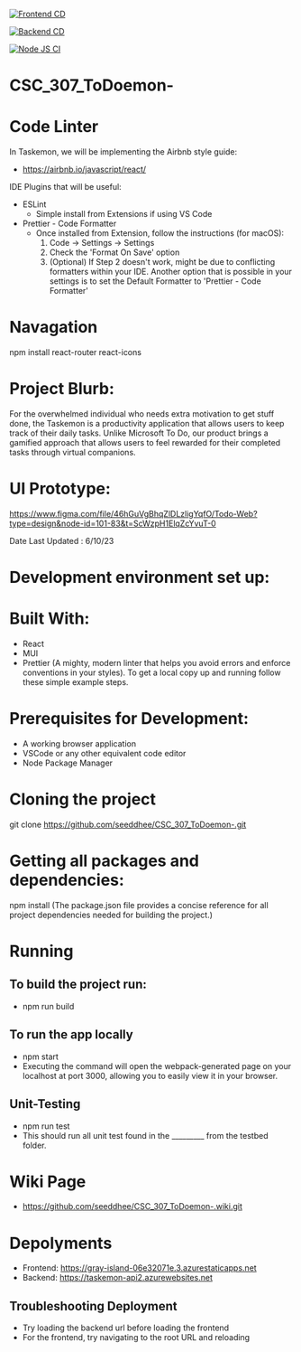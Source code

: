 [![Frontend CD](https://github.com/seeddhee/CSC_307_ToDoemon-/actions/workflows/azure-static-web-apps-gray-island-06e32071e.yml/badge.svg)](https://github.com/seeddhee/CSC_307_ToDoemon-/actions/workflows/azure-static-web-apps-gray-island-06e32071e.yml)

[![Backend CD](https://github.com/seeddhee/CSC_307_ToDoemon-/actions/workflows/michael-dev_taskemon-api2.yml/badge.svg)](https://github.com/seeddhee/CSC_307_ToDoemon-/actions/workflows/michael-dev_taskemon-api2.yml)

[![Node JS CI](https://github.com/seeddhee/CSC_307_ToDoemon-/actions/workflows/node.js.yml/badge.svg)](https://github.com/seeddhee/CSC_307_ToDoemon-/actions/workflows/node.js.yml)

# CSC_307_ToDoemon-

# Code Linter

In Taskemon, we will be implementing the Airbnb style guide:

- https://airbnb.io/javascript/react/

IDE Plugins that will be useful:

- ESLint
  - Simple install from Extensions if using VS Code
- Prettier - Code Formatter
  - Once installed from Extension, follow the instructions (for macOS):
    1. Code -> Settings -> Settings
    2. Check the 'Format On Save' option
    3. (Optional) If Step 2 doesn't work, might be due
       to conflicting formatters within your IDE. Another option
       that is possible in your settings is to set the Default
       Formatter to 'Prettier - Code Formatter'

# Navagation
npm install react-router react-icons

# Project Blurb:

For the overwhelmed individual who needs extra motivation to get stuff done, the Taskemon is a productivity application that allows users to keep track of their daily tasks. Unlike Microsoft To Do, our product brings a gamified approach that allows users to feel rewarded for their completed tasks through virtual companions. 

# UI Prototype:

https://www.figma.com/file/46hGuVgBhqZlDLzligYqfO/Todo-Web?type=design&node-id=101-83&t=ScWzpH1ElqZcYvuT-0

Date Last Updated : 6/10/23

# Development environment set up:

# Built With:
- React 
- MUI
- Prettier (A mighty, modern linter that helps you avoid errors and enforce conventions in your styles).
To get a local copy up and running follow these simple example steps.

# Prerequisites for Development:
- A working browser application 
- VSCode or any other equivalent code editor
- Node Package Manager 

# Cloning the project

git clone https://github.com/seeddhee/CSC_307_ToDoemon-.git <Your-Build-Directory>

  
# Getting all packages and dependencies:
  
npm install (The package.json file provides a concise reference for all project dependencies needed for building the project.)

# Running
## To build the project run:
- npm run build

## To run the app locally
- npm start
- Executing the command will open the webpack-generated page on your localhost at port 3000, allowing you to easily view it in your browser.
  
## Unit-Testing
- npm run test
- This should run all unit test found in the _________ from the testbed folder.

# Wiki Page 
- https://github.com/seeddhee/CSC_307_ToDoemon-.wiki.git


# Depolyments 
- Frontend: https://gray-island-06e32071e.3.azurestaticapps.net
- Backend: https://taskemon-api2.azurewebsites.net

## Troubleshooting Deployment
- Try loading the backend url before loading the frontend
- For the frontend, try navigating to the root URL and reloading
